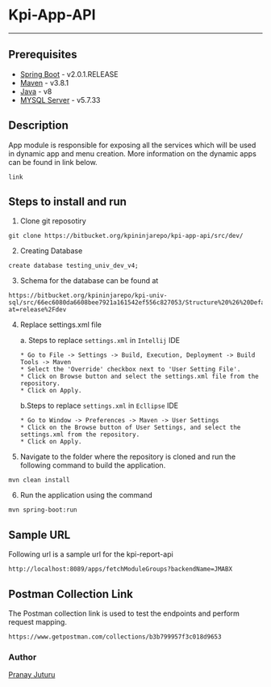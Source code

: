 # Kpi-App-API
***
## Prerequisites
* [Spring Boot](https://spring.io/) - v2.0.1.RELEASE
* [Maven](https://maven.apache.org/download.cgi) - v3.8.1
* [Java](https://www.oracle.com/java/technologies/downloads/) - v8
* [MYSQL Server](https://www.mysql.com/downloads/) - v5.7.33

## Description

App module is responsible for exposing all the services which will be used in dynamic app and menu creation.
More information on the dynamic apps can be found in link below.

````
link
````

## Steps to install and run
1. Clone git reposotiry
````
git clone https://bitbucket.org/kpininjarepo/kpi-app-api/src/dev/
````
2. Creating Database
````
create database testing_univ_dev_v4;
````
3. Schema for the database can be found at
````
https://bitbucket.org/kpininjarepo/kpi-univ-sql/src/66ec6080da6608bee7921a161542ef556c827053/Structure%20%26%20Default%20data/?at=release%2Fdev
````
4. Replace settings.xml file

   a. Steps to replace `settings.xml` in `Intellij` IDE
   ````
   * Go to File -> Settings -> Build, Execution, Deployment -> Build Tools -> Maven
   * Select the 'Override' checkbox next to 'User Setting File'.
   * Click on Browse button and select the settings.xml file from the repository.
   * Click on Apply.

   ````
   b.Steps to replace `settings.xml` in `Ecllipse` IDE
   ````
   * Go to Window -> Preferences -> Maven -> User Settings
   * Click on the Browse button of User Settings, and select the settings.xml from the repository.
   * Click on Apply. 
   ````
5. Navigate to the folder where the repository is cloned and run the following command to build the application.
````
mvn clean install
````
6. Run the application using the command
````
mvn spring-boot:run
````
## Sample URL
Following url is a sample url for the kpi-report-api
````
http://localhost:8089/apps/fetchModuleGroups?backendName=JMABX
````
## Postman Collection Link
The Postman collection link is used to test the endpoints and perform request mapping.
````
https://www.getpostman.com/collections/b3b799957f3c018d9653
````

### Author
[Pranay Juturu](https://teams.microsoft.com/l/team/19%3aWB7L5KVaUkHBv8UiBt5xM0FMDdQNflVtrAPeXdH0XjI1%40thread.tacv2/conversations?groupId=444694ad-ecca-4857-a955-e3cf09528bd5&tenantId=d07ee4ce-db25-419d-a7d2-b04977af8f2a)
